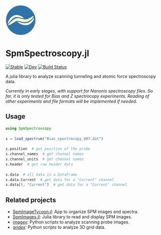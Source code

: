 <img width="100" height="100" src="docs/src/assets/logo.svg?raw=true" />

# SpmSpectroscopy.jl

[![Stable](https://img.shields.io/badge/docs-stable-blue.svg)](https://alexriss.github.io/SpmSpectroscopy.jl/stable)
[![Dev](https://img.shields.io/badge/docs-dev-blue.svg)](https://alexriss.github.io/SpmSpectroscopy.jl/dev)
[![Build Status](https://github.com/alexriss/SpmSpectroscopy.jl/actions/workflows/CI.yml/badge.svg?branch=main)](https://github.com/alexriss/SpmSpectroscopy.jl/actions/workflows/CI.yml?query=branch%3Amain)

A julia library to analyze scanning tunneling and atomic force spectroscopy data.

*Currently in early stages, with support for Nanonis spectroscopy files. So far, it is only tested for Bias and Z spectrocopy experiments. Reading of other experiments and file formats will be implemented if needed.*

## Usage

```julia
using SpmSpectroscopy

s = load_spectrum("Bias_spectrocopy_007.dat")

s.position  # get position of the probe
s.channel_names  # get channel names
s.channel_units  # get channel names
s.header  # get raw header data

s.data  # all data in a DataFrame
s.data.Current  # get data for a "Current" channel
s.data[!, "Current"]  # get data for a "Current" channel
```

## Related projects

- [SpmImageTycoon.jl](https://github.com/alexriss/SpmImageTycoon.jl): App to organize SPM images and spectra.
- [SpmImages.jl](https://github.com/alexriss/SpmImages.jl): Julia library to read and display SPM images.
- [imag*ex*](https://github.com/alexriss/imagex): Python scripts to analyze scanning probe images.
- [grid*ex*](https://github.com/alexriss/gridex): Python scripts to analyze 3D grid data.

